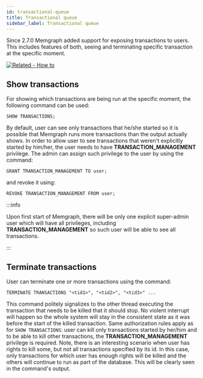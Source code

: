 ```yaml
---
id: transactional-queue
title: Transactional queue
sidebar_label: Transactional queue
---
```


Since 2.7.0 Memgraph added support for exposing transactions to users. This includes features of both, seeing and terminating specific transaction at the specific moment.


[![Related - How
to](https://img.shields.io/static/v1?label=Related&message=How-to&color=blue&style=for-the-badge)](/memgraph/how-to-guides/manage-transactional-queue)

## Show transactions

For showing which transactions are being run at the specific moment, the following command can be used:

```cypher
SHOW TRANSACTIONS;
```

By default, user can see only transactions that he/she started so it is possible that Memgraph runs more transactions than the output actually shows. In order to allow user to see transactions that weren't explicitly started by him/her, the user needs to have **TRANSACTION_MANAGEMENT** privilege. The admin can assign such privilege to the user by using the command:

```cypher
GRANT TRANSACTION_MANAGEMENT TO user;
```

and revoke it using:

```cypher
REVOKE TRANSACTION_MANAGEMENT FROM user;
```

:::info

Upon first start of Memgraph, there will be only one explicit super-admin user which will have all privileges, including **TRANSACTION_MANAGEMENT** so such user will be able to see all transactions.

:::

## Terminate transactions


User can terminate one or more transactions using the command:

```cypher
TERMINATE TRANSACTIONS "<tid1>", "<tid2>", "<tid3>" ...
```

This command politely signalizes to the other thread executing the transaction that needs to be killed that it should stop. No violent interrupt will happen so the whole system will stay in the consistent state as it was before the start of the killed transaction.
Same authorization rules apply as for `SHOW TRANSACTIONS`: user can kill only transactions started by her/him and to be able to kill other transactions, the **TRANSACTION_MANAGEMENT** privilege is required. Note, there is an interesting scenario when user has rights to kill some, but not all transactions specified by its id. In this case, only transactions for which user has enough rights will be killed and the others will continue to run as part of the database. This will be clearly seen in the command's output. 




